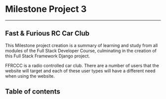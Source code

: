 # Milestone Project 3

---

<p id="top"></p>

## Fast & Furious RC Car Club


This Milestone project creation is a summary of learning and study from all modules of the Full Stack Developer Course, culminating in the creation of this Full Stack Framework Django project.

FFRCCC is a radio controlled car club. There are a number of users that the website will target and each of these user types will have a different need when using the website.

## Table of contents